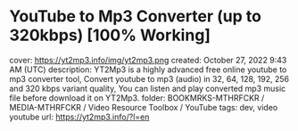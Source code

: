 # YouTube to Mp3 Converter (up to 320kbps) [100% Working]

cover: https://yt2mp3.info/img/yt2mp3.png
created: October 27, 2022 9:43 AM (UTC)
description: YT2Mp3 is a highly advanced free online youtube to mp3 converter tool, Convert youtube to mp3 (audio) in 32, 64, 128, 192, 256 and 320 kbps variant quality, You can listen and play converted mp3 music file before download it on YT2Mp3.
folder: BOOKMRKS-MTHRFCKR / MEDIA-MTHRFCKR / Video Resource Toolbox / YouTube
tags: dev, video youtube
url: https://yt2mp3.info/?l=en